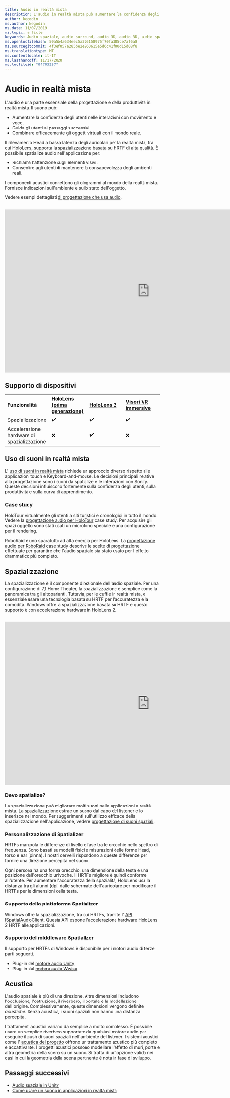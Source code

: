 ```yaml
---
title: Audio in realtà mista
description: L'audio in realtà mista può aumentare la confidenza degli utenti nelle interazioni dell'interfaccia utente e immergere gli utenti nell'esperienza.
author: kegodin
ms.author: kegodin
ms.date: 11/07/2019
ms.topic: article
keywords: Audio spaziale, audio surround, audio 3D, audio 3D, audio spaziale, cuffia a realtà mista, cuffie per realtà mista, cuffie per realtà virtuale, HoloLens, MRTK, Toolkit per realtà mista, case study, acustica
ms.openlocfilehash: 50a5b4a634eec5a326158975f70fa385ce7af6a8
ms.sourcegitcommit: 4f3ef057a285be2e260615e5d6c41f00d15d08f8
ms.translationtype: MT
ms.contentlocale: it-IT
ms.lasthandoff: 11/17/2020
ms.locfileid: "94703257"
---
```

# <a name="audio-in-mixed-reality"></a>Audio in realtà mista
L'audio è una parte essenziale della progettazione e della produttività in realtà mista. Il suono può:
* Aumentare la confidenza degli utenti nelle interazioni con movimento e voce.
* Guida gli utenti ai passaggi successivi.
* Combinare efficacemente gli oggetti virtuali con il mondo reale.

Il rilevamento Head a bassa latenza degli auricolari per la realtà mista, tra cui HoloLens, supporta la spazializzazione basata su HRTF di alta qualità. È possibile spatialize audio nell'applicazione per:
* Richiama l'attenzione sugli elementi visivi.
* Consentire agli utenti di mantenere la consapevolezza degli ambienti reali.

I componenti acustici connettono gli ologrammi al mondo della realtà mista. Fornisce indicazioni sull'ambiente e sullo stato dell'oggetto.

Vedere esempi dettagliati [di progettazione che usa audio](spatial-sound-design.md).

<br>

<iframe width="940" height="530" src="https://www.youtube.com/embed/PTPvx7mDon4" frameborder="0" allow="accelerometer; autoplay; encrypted-media; gyroscope; picture-in-picture" allowfullscreen></iframe>

## <a name="device-support"></a>Supporto di dispositivi

<table>
    <colgroup>
    <col width="25%" />
    <col width="25%" />
    <col width="25%" />
    <col width="25%" />
    </colgroup>
    <tr>
        <td><strong>Funzionalità</strong></td>
        <td><a href="../hololens-hardware-details.md"><strong>HoloLens (prima generazione)</strong></a></td>
        <td><a href="https://docs.microsoft.com/hololens/hololens2-hardware"><strong>HoloLens 2</strong></td>
        <td><a href="../discover/immersive-headset-hardware-details.md"><strong>Visori VR immersive</strong></a></td>
    </tr>
     <tr>
        <td>Spazializzazione</td>
        <td>✔️</td>
        <td>✔️</td>
        <td>✔️</td>
    </tr>
     <tr>
        <td>Accelerazione hardware di spazializzazione</td>
        <td>❌</td>
        <td>✔️</td>
        <td>❌</td>
    </tr>
</table>

## <a name="use-of-sounds-in-mixed-reality"></a>Uso di suoni in realtà mista
L' [uso di suoni in realtà mista](spatial-sound-design.md) richiede un approccio diverso rispetto alle applicazioni touch e Keyboard-and-mouse. Le decisioni principali relative alla progettazione sono i suoni da spatialize e le interazioni con Sonify. Queste decisioni influiscono fortemente sulla confidenza degli utenti, sulla produttività e sulla curva di apprendimento.

### <a name="case-studies"></a>Case study
HoloTour virtualmente gli utenti a siti turistici e cronologici in tutto il mondo. Vedere la [progettazione audio per HoloTour](case-study-spatial-sound-design-for-holotour.md) case study. Per acquisire gli spazi oggetto sono stati usati un microfono speciale e una configurazione per il rendering.

RoboRaid è uno sparatutto ad alta energia per HoloLens. La [progettazione audio per RoboRaid](case-study-using-spatial-sound-in-roboraid.md) case study descrive le scelte di progettazione effettuate per garantire che l'audio spaziale sia stato usato per l'effetto drammatico più completo.

## <a name="spatialization"></a>Spazializzazione
La spazializzazione è il componente direzionale dell'audio spaziale. Per una configurazione di 7,1 Home Theater, la spazializzazione è semplice come la panoramica tra gli altoparlanti. Tuttavia, per le cuffie in realtà mista, è essenziale usare una tecnologia basata su HRTF per l'accuratezza e la comodità. Windows offre la spazializzazione basata su HRTF e questo supporto è con accelerazione hardware in HoloLens 2.

<br>

<iframe width="940" height="530" src="https://www.youtube.com/embed/aB3TDjYklmo" frameborder="0" allow="accelerometer; autoplay; encrypted-media; gyroscope; picture-in-picture" allowfullscreen></iframe>

### <a name="should-i-spatialize"></a>Devo spatialize?
La spazializzazione può migliorare molti suoni nelle applicazioni a realtà mista. La spazializzazione estrae un suono dal capo del listener e lo inserisce nel mondo. Per suggerimenti sull'utilizzo efficace della spazializzazione nell'applicazione, vedere [progettazione di suoni spaziali](spatial-sound-design.md).

### <a name="spatializer-personalization"></a>Personalizzazione di Spatializer
HRTFs manipola le differenze di livello e fase tra le orecchie nello spettro di frequenza. Sono basati su modelli fisici e misurazioni delle forme Head, torso e ear (pinna). I nostri cervelli rispondono a queste differenze per fornire una direzione percepita nel suono.

Ogni persona ha una forma orecchio, una dimensione della testa e una posizione dell'orecchio univoche. Il HRTFs migliore è quindi conforme all'utente. Per aumentare l'accuratezza della spazialità, HoloLens usa la distanza tra gli alunni (dpi) dalle schermate dell'auricolare per modificare il HRTFs per le dimensioni della testa.

### <a name="spatializer-platform-support"></a>Supporto della piattaforma Spatializer
Windows offre la spazializzazione, tra cui HRTFs, tramite l' [API ISpatialAudioClient](https://docs.microsoft.com/windows/win32/coreaudio/spatial-sound). Questa API espone l'accelerazione hardware HoloLens 2 HRTF alle applicazioni.

### <a name="spatializer-middleware-support"></a>Supporto del middleware Spatializer
Il supporto per HRTFs di Windows è disponibile per i motori audio di terze parti seguenti.
* Plug-in del [motore audio Unity](../develop/unity/spatial-sound-in-unity.md)
* Plug-in del [motore audio Wwise](https://www.audiokinetic.com/products/plug-ins/msspatial/)

## <a name="acoustics"></a>Acustica
L'audio spaziale è più di una direzione. Altre dimensioni includono l'occlusione, l'ostruzione, il riverbero, il portale e la modellazione dell'origine. Complessivamente, queste dimensioni vengono definite *acustiche*. Senza acustica, i suoni spaziali non hanno una distanza percepita.

I trattamenti acustici variano da semplice a molto complesso. È possibile usare un semplice riverbero supportato da qualsiasi motore audio per eseguire il push di suoni spaziali nell'ambiente del listener. I sistemi acustici come l' [acustica del progetto](https://aka.ms/acoustics)  offrono un trattamento acustico più completo e accattivante. I progetti acustici possono modellare l'effetto di muri, porte e altra geometria della scena su un suono. Si tratta di un'opzione valida nei casi in cui la geometria della scena pertinente è nota in fase di sviluppo.

## <a name="next-steps"></a>Passaggi successivi
- [Audio spaziale in Unity](../develop/unity/spatial-sound-in-unity.md)
- [Come usare un suono in applicazioni in realtà mista](spatial-sound-design.md)
